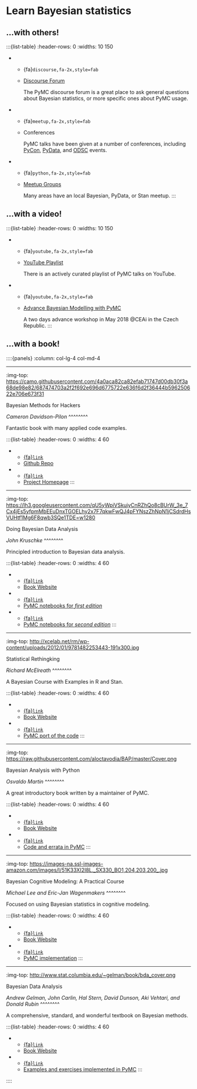 # Learn Bayesian statistics

## ...with others!

:::{list-table}
:header-rows: 0
:widths: 10 150

* - {fa}`discourse,fa-2x,style=fab`
  - [Discourse Forum](https://discourse.pymc.io/)

    The PyMC discourse forum is a great place to ask general questions about Bayesian statistics, or more specific ones about PyMC usage.
* - {fa}`meetup,fa-2x,style=fab`
  - Conferences

    PyMC talks have been given at a number of conferences, including [PyCon](https://us.pycon.org/),
    [PyData](https://pydata.org/events/), and [ODSC](https://odsc.com/) events.
* - {fa}`python,fa-2x,style=fab`
  - [Meetup Groups](https://www.meetup.com/)

    Many areas have an local Bayesian, PyData, or Stan meetup.
:::

## ...with a video!

:::{list-table}
:header-rows: 0
:widths: 10 150

* - {fa}`youtube,fa-2x,style=fab`
  - [YouTube Playlist](https://www.youtube.com/playlist?list=PL1Ma_1DBbE82OVW8Fz_6Ts1oOeyOAiovy)

    There is an actively curated playlist of PyMC talks on YouTube.
* - {fa}`youtube,fa-2x,style=fab`
  - [Advance Bayesian Modelling with PyMC](https://github.com/junpenglao/advance-bayesian-modelling-with-PyMC)

    A two days advance workshop in May 2018 @CEAi in the Czech Republic.
:::

## ...with a book!

::::{panels}
:column: col-lg-4 col-md-4

---
:img-top: https://camo.githubusercontent.com/4a0aca82ca82efab71747d00db30f3a68de98e82/687474703a2f2f692e696d6775722e636f6d2f36444b596250622e706e673f31

Bayesian Methods for Hackers

*Cameron Davidson-Pilon*
^^^^^^^^

Fantastic book with many applied code examples.

:::{list-table}
:header-rows: 0
:widths: 4 60

* - [{fa}`link`][hackers source]
  - [Github Repo][hackers source]
* - [{fa}`link`][hackers homepage]
  - [Project Homepage][hackers homepage]
:::

---
:img-top: https://lh3.googleusercontent.com/qU5yWpiVSkujyCnRZhQo8cBUrW_3e_7Cx4jEs5yfpmMbEEuDnxTGOELhy2x7F7qkwFwQJ4pFYNszZhNpN1jCSdrdHsVUHtf1Mg6F8qwb3SQe1TDE=w1280

Doing Bayesian Data Analysis

*John Kruschke*
^^^^^^^^

Principled introduction to Bayesian data analysis.

:::{list-table}
:header-rows: 0
:widths: 4 60

* - [{fa}`link`][dbda website]
  - [Book Website][dbda website]
* - [{fa}`link`][dbda 1st ed nb]
  - [PyMC notebooks for *first edition*][dbda 1st ed nb]
* - [{fa}`link`][dbda 2nd ed nb]
  - [PyMC notebooks for *second edition*][dbda 2nd ed nb]
:::

---
:img-top: http://xcelab.net/rm/wp-content/uploads/2012/01/9781482253443-191x300.jpg

Statistical Rethingking

*Richard McElreath*
^^^^^^^^

A Bayesian Course with Examples in R and Stan.

:::{list-table}
:header-rows: 0
:widths: 4 60

* - [{fa}`link`][rethinking website]
  - [Book Website][rethinking website]
* - [{fa}`link`][rethinking port]
  - [PyMC port of the code][rethinking port]
:::

---
:img-top: https://raw.githubusercontent.com/aloctavodia/BAP/master/Cover.png

Bayesian Analysis with Python

*Osvaldo Martin*
^^^^^^^^

A great introductory book written by a maintainer of PyMC.

:::{list-table}
:header-rows: 0
:widths: 4 60

* - [{fa}`link`][bap website]
  - [Book Website][bap website]
* - [{fa}`link`][bap code]
  - [Code and errata in PyMC][bap code]
:::

---
:img-top: https://images-na.ssl-images-amazon.com/images/I/51K33XI2I8L._SX330_BO1,204,203,200_.jpg

Bayesian Cognitive Modeling: A Practical Course

*Michael Lee and Eric-Jan Wagenmakers*
^^^^^^^^

Focused on using Bayesian statistics in cognitive modeling.

:::{list-table}
:header-rows: 0
:widths: 4 60

* - [{fa}`link`][bcm website]
  - [Book Website][bcm website]
* - [{fa}`link`][bcm code]
  - [PyMC implementation][bcm code]
:::

---
:img-top: http://www.stat.columbia.edu/~gelman/book/bda_cover.png

Bayesian Data Analysis

*Andrew Gelman, John Carlin, Hal Stern, David Dunson, Aki Vehtari, and Donald Rubin*
^^^^^^^^

A comprehensive, standard, and wonderful textbook on Bayesian methods.

:::{list-table}
:header-rows: 0
:widths: 4 60

* - [{fa}`link`][bda3 website]
  - [Book Website][bda3 website]
* - [{fa}`link`][bda3 port]
  - [Examples and exercises implemented in PyMC][bda3 port]
:::

::::


[hackers source]: https://github.com/CamDavidsonPilon/Probabilistic-Programming-and-Bayesian-Methods-for-Hackers
[hackers homepage]: http://camdavidsonpilon.github.io/Probabilistic-Programming-and-Bayesian-Methods-for-Hackers/
[dbda website]: https://sites.google.com/site/doingbayesiandataanalysis/home
[dbda 1st ed nb]: https://github.com/aloctavodia/Doing_bayesian_data_analysis
[dbda 2nd ed nb]: https://github.com/JWarmenhoven/DBDA-python
[rethinking website]: http://xcelab.net/rm/statistical-rethinking/
[rethinking port]: https://github.com/pymc-devs/resources/tree/master/Rethinking
[bap website]: https://www.packtpub.com/big-data-and-business-intelligence/bayesian-analysis-python-second-edition
[bap code]: https://github.com/aloctavodia/BAP
[bcm website]: https://bayesmodels.com/
[bcm code]: https://github.com/pymc-devs/resources/tree/master/BCM
[bda3 website]: https://www.stat.columbia.edu/~gelman/book/
[bda3 port]: https://github.com/pymc-devs/resources/tree/master/BDA3

